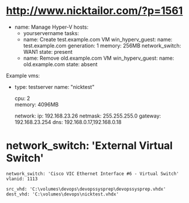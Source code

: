 # http://www.nicktailor.com/?p=1561

- name: Manage Hyper-V
  hosts:
    - yourservername
  tasks:
    - name: Create test.example.com VM
      win_hyperv_guest:
        name: test.example.com
        generation: 1
        memory: 256MB
        network_switch: WAN1
        state: present
    - name: Remove old.example.com VM
      win_hyperv_guest:
        name: old.example.com
    state: absent

Example
vms:
  - type: testserver
    name: "nicktest"

    cpu: 2   
    memory: 4096MB

    network:
      ip: 192.168.23.26
      netmask: 255.255.255.0
      gateway: 192.168.23.254
      dns: 192.168.0.17,192.168.0.18
      
#    network_switch: 'External Virtual Switch'
    network_switch: 'Cisco VIC Ethernet Interface #6 - Virtual Switch'
    vlanid: 1113 

    src_vhd: 'C:\volumes\devops\devopssysprep\devopssysprep.vhdx'
    dest_vhd: 'C:\volumes\devops\nicktest.vhdx'

